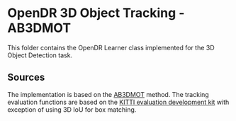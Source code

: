 # OpenDR 3D Object Tracking - AB3DMOT

This folder contains the OpenDR Learner class implemented for the 3D Object Detection task. 

## Sources

The implementation is based on the [AB3DMOT](https://arxiv.org/abs/2008.08063) method.
The tracking evaluation functions are based on the [KITTI evaluation development kit](http://www.cvlibs.net/datasets/kitti/eval_tracking.php) with exception of using 3D IoU for box matching.
